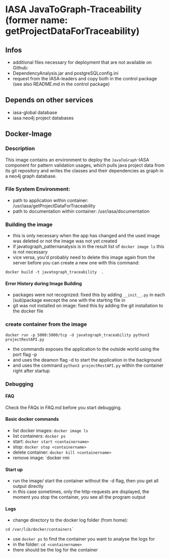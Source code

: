# IASA JavaToGraph-Traceability (former name: getProjectDataForTraceability)

## Infos 
* additional files necessary for deployment that are not available on Github: 
* DependencyAnalysis.jar and postgreSQLconfig.ini
* request from the IASA-leaders and copy both in the control package (see also README.md in the control package)

## Depends on other services
* iasa-global database
* iasa neo4j project databases

## Docker-Image 
### Description
This image contains an environment to deploy the `JavaToGraph`-IASA component for pattern validation usages, which pulls java project data from its git repository and writes the classes and their dependencies as graph in a neo4j graph database.

### File System Environment:
* path to application within container: /usr/iasa/getProjectDataForTraceability
* path to documentation within container: /usr/iasa/documentation

### Building the image
* this is only necessary when the app has changed and the used image was deleted or not the image was not yet created
* if javatograph_patternanalysis is in the result list of `docker image ls` this is not necessary
* vice versa, you'd probably need to delete this image again from the server before you can create a new one with this command:  
```
docker build -t javatograph_traceability  .
```
#### Error History during Image Building 
* packages were not recognized: fixed this by adding `__init__.py` in each (sub)package execept the one with the starting file in
* git was not installed on image: fixed this by adding the git installation to the docker file

### create container from the image 

```
docker run -p 5000:5000/tcp -d javatograph_traceability python3 projectRestAPI.py
```

* the commands exposes the application to the outside world using the port flag -p 
* and uses the deamon flag -d to start the application in the background 
* and uses the command `python3 projectRestAPI.py` within the container right after startup 

### Debugging 
#### FAQ 
Check the FAQs in FAQ.md before you start debugging.

#### Basic docker commands
* list docker images: `docker image ls`
* list containers: `docker ps`
* start: `docker start <containername>`
* stop: `docker stop <containername>`
* delete container: `docker kill <containername>`
* remove image: `docker rmi <imagename>

#### Start up 
* run the image/ start the container without the -d flag, then you get all output directly 
* in this case sometimes, only the http-requests are displayed, the moment you stop the container, you see all the program output

#### Logs 
* change directory to the docker log folder (from home): 
```
cd /var/lib/docker/containers`
```
* use `docker ps` to find the container you want to analyse the logs for
* in the folder: `cd <containername>`
* there should be the log for the container 